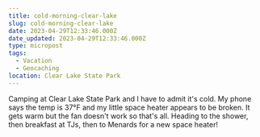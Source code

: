 ```yaml
---
title: cold-morning-clear-lake
slug: cold-morning-clear-lake
date: 2023-04-29T12:33:46.000Z
date_updated: 2023-04-29T12:33:46.000Z
type: micropost
tags:
  - Vacation
  - Geocaching
location: Clear Lake State Park
---
```


Camping at Clear Lake State Park and I have to admit it's cold.  My phone says the temp is 37°F and my little space heater appears to be broken.  It gets warm but the fan doesn't work so that's all.  Heading to the shower, then breakfast at TJs, then to Menards for a new space heater!
